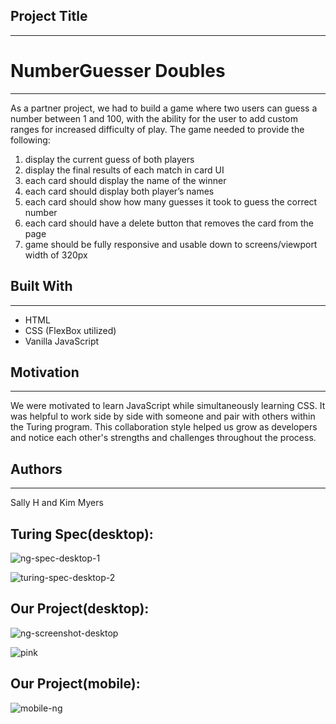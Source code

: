 ## Project Title
---
# NumberGuesser Doubles
---
As a partner project, we had to build a game where two users can guess a number between 1 and 100, with the ability for the user to add custom ranges for increased difficulty of play.
The game needed to provide the following:
1. display the current guess of both players
2. display the final results of each match in card UI
3. each card should display the name of the winner
4. each card should display both player’s names
5. each card should show how many guesses it took to guess the correct number
6. each card should have a delete button that removes the card from the page
7. game should be fully responsive and usable down to screens/viewport width of 320px

## Built With
---
* HTML
* CSS (FlexBox utilized)
* Vanilla JavaScript


## Motivation
---
We were motivated to learn JavaScript while simultaneously learning CSS. It was helpful to work side by side with 
someone and pair with others within the Turing program. This collaboration style helped us grow as developers and notice each other's strengths and challenges 
throughout the process. 

## Authors
---
Sally H and Kim Myers


Turing Spec(desktop):
---

![ng-spec-desktop-1](https://user-images.githubusercontent.com/40863560/49910276-522ee580-fe3f-11e8-81c3-19cf7b7a7851.png)

![turing-spec-desktop-2](https://user-images.githubusercontent.com/40863560/49910321-7a1e4900-fe3f-11e8-94ca-d11011d7c3f9.png)

Our Project(desktop):
---
![ng-screenshot-desktop](https://user-images.githubusercontent.com/40863560/49913339-8956c400-fe4a-11e8-85b8-bfd50e2108c5.png)

![pink](https://user-images.githubusercontent.com/40863560/49913388-b1462780-fe4a-11e8-8a7a-a9eec6c52a23.png)

Our Project(mobile):
---
![mobile-ng](https://user-images.githubusercontent.com/40863560/49913305-6cba8c00-fe4a-11e8-8505-297999b379ec.png)


